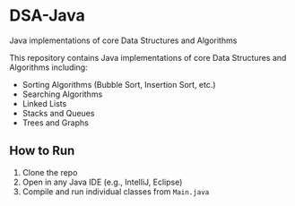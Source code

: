 # DSA-Java
Java implementations of core Data Structures and Algorithms


This repository contains Java implementations of core Data Structures and Algorithms including:

- Sorting Algorithms (Bubble Sort, Insertion Sort, etc.)
- Searching Algorithms
- Linked Lists
- Stacks and Queues
- Trees and Graphs

## How to Run

1. Clone the repo
2. Open in any Java IDE (e.g., IntelliJ, Eclipse)
3. Compile and run individual classes from `Main.java`
